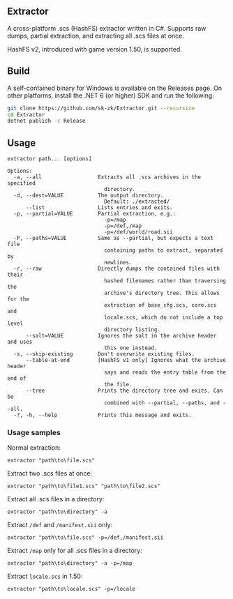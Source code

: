 ## Extractor
A cross-platform .scs (HashFS) extractor written in C#. Supports raw dumps, partial extraction,
and extracting all .scs files at once.

HashFS v2, introduced with game version 1.50, is supported.

## Build
A self-contained binary for Windows is available on the Releases page. On other platforms, install the
.NET 6 (or higher) SDK and run the following:
```sh
git clone https://github.com/sk-zk/Extractor.git --recursive
cd Extractor
dotnet publish -c Release
```

## Usage
```
extractor path... [options]

Options:
  -a, --all                  Extracts all .scs archives in the specified
                               directory.
  -d, --dest=VALUE           The output directory.
                               Default: ./extracted/
      --list                 Lists entries and exits.
  -p, --partial=VALUE        Partial extraction, e.g.:
                               -p=/map
                               -p=/def,/map
                               -p=/def/world/road.sii
  -P, --paths=VALUE          Same as --partial, but expects a text file
                               containing paths to extract, separated by
                               newlines.
  -r, --raw                  Directly dumps the contained files with their
                               hashed filenames rather than traversing the
                               archive's directory tree. This allows for the
                               extraction of base_cfg.scs, core.scs and
                               locale.scs, which do not include a top level
                               directory listing.
      --salt=VALUE           Ignores the salt in the archive header and uses
                               this one instead.
  -s, --skip-existing        Don't overwrite existing files.
      --table-at-end         [HashFS v1 only] Ignores what the archive header
                               says and reads the entry table from the end of
                               the file.
      --tree                 Prints the directory tree and exits. Can be
                               combined with --partial, --paths, and --all.
  -?, -h, --help             Prints this message and exits.
```

### Usage samples
Normal extraction:
```
extractor "path\to\file.scs"
```

Extract two .scs files at once:
```
extractor "path\to\file1.scs" "path\to\file2.scs"
```

Extract all .scs files in a directory:
```
extractor "path\to\directory" -a
```

Extract `/def` and `/manifest.sii` only:
```
extractor "path\to\file.scs" -p=/def,/manifest.sii
```

Extract `/map` only for all .scs files in a directory:
```
extractor "path\to\directory" -a -p=/map
```

Extract `locale.scs` in 1.50:
```
extractor "path\to\locale.scs" -p=/locale
```
